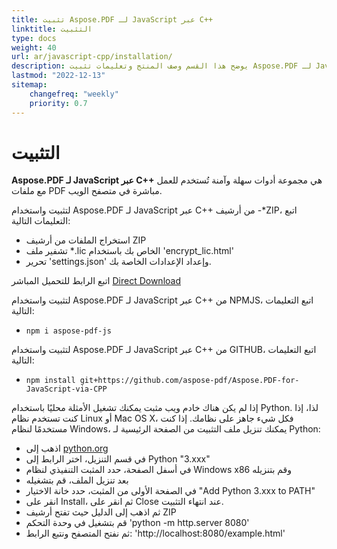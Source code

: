 ```yaml
---
title: تثبيت Aspose.PDF لـ JavaScript عبر C++
linktitle: التثبيت
type: docs
weight: 40
url: ar/javascript-cpp/installation/
description: يوضح هذا القسم وصف المنتج وتعليمات تثبيت Aspose.PDF لـ JavaScript عبر C++.
lastmod: "2022-12-13"
sitemap:
    changefreq: "weekly"
    priority: 0.7
---
```


# التثبيت

**Aspose.PDF لـ JavaScript عبر C++** هي مجموعة أدوات سهلة وآمنة تُستخدم للعمل مع ملفات PDF مباشرة في متصفح الويب.

لتثبيت واستخدام Aspose.PDF لـ JavaScript عبر C++ من أرشيف -*ZIP، اتبع التعليمات التالية:

- استخراج الملفات من أرشيف ZIP
- تشفير ملف *.lic الخاص بك باستخدام 'encrypt_lic.html'
- تحرير 'settings.json' وإعداد الإعدادات الخاصة بك.

اتبع الرابط للتحميل المباشر [Direct Download](https://releases.aspose.com/pdf/javascriptcpp/)

لتثبيت واستخدام Aspose.PDF لـ JavaScript عبر C++ من NPMJS، اتبع التعليمات التالية:

- `npm i aspose-pdf-js`

لتثبيت واستخدام Aspose.PDF لـ JavaScript عبر C++ من GITHUB، اتبع التعليمات التالية:

- `npm install git+https://github.com/aspose-pdf/Aspose.PDF-for-JavaScript-via-CPP`

إذا لم يكن هناك خادم ويب مثبت يمكنك تشغيل الأمثلة محليًا باستخدام Python. لذا، إذا كنت تستخدم نظام Linux أو Mac OS X، فكل شيء جاهز على نظامك. إذا كنت مستخدمًا لنظام Windows، يمكنك تنزيل ملف التثبيت من الصفحة الرئيسية لـ Python:

- اذهب إلى [python.org](https://www.python.org/)
- في قسم التنزيل، اختر الرابط إلى Python "3.xxx"
- في أسفل الصفحة، حدد المثبت التنفيذي لنظام Windows x86 وقم بتنزيله
- بعد تنزيل الملف، قم بتشغيله
- في الصفحة الأولى من المثبت، حدد خانة الاختيار "Add Python 3.xxx to PATH"
- انقر على Install، ثم انقر على Close عند انتهاء التثبيت.
- ثم اذهب إلى الدليل حيث تفتح أرشيف ZIP
- قم بتشغيل في وحدة التحكم 'python -m http.server 8080'
- ثم نفتح المتصفح ونتبع الرابط: 'http://localhost:8080/example.html'